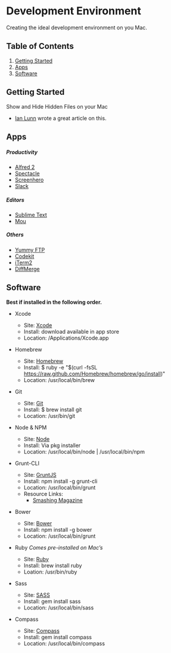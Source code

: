 

# Development Environment

Creating the ideal development environment on you Mac.


## Table of Contents

1. [Getting Started](#getting-started)
2. [Apps](#apps)
3. [Software](#software)



## Getting Started

Show and Hide Hidden Files on your Mac
- [Ian Lunn](http://ianlunn.co.uk/articles/quickly-showhide-hidden-files-mac-os-x-mavericks/) wrote a great article on this. 


## Apps

##### Productivity

- [Alfred 2](https://www.alfredapp.com/)
- [Spectacle](https://www.spectacleapp.com/)
- [Screenhero](https://screenhero.com/)
- [Slack](https://slack.com/)

##### Editors

- [Sublime Text](http://www.sublimetext.com/3)
- [Mou](http://25.io/mou/)

##### Others

- [Yummy FTP](http://www.yummysoftware.com/)
- [Codekit](http://incident57.com/codekit/)
- [iTerm2](https://www.iterm2.com/)
- [DiffMerge](https://sourcegear.com/diffmerge/)



## Software

**Best if installed in the following order.**


- Xcode
  * Site: [Xcode](https://developer.apple.com/xcode/)
  * Install: download available in app store
  * Location: /Applications/Xcode.app

- Homebrew
  * Site: [Homebrew](http://brew.sh/)
  * Install: $ ruby -e "$(curl -fsSL https://raw.github.com/Homebrew/homebrew/go/install)"
  * Location: /usr/local/bin/brew

- Git
  * Site: [Git](http://git-scm.com/)
  * Install: $ brew install git
  * Location: /usr/bin/git

- Node & NPM
  * Site: [Node](http://nodejs.org/)
  * Install: Via pkg installer
  * Location: /usr/local/bin/node | /usr/local/bin/npm

- Grunt-CLI
  * Site: [GruntJS](http://gruntjs.com/getting-started)
  * Install: npm install -g grunt-cli
  * Location: /usr/local/bin/grunt
  * Resource Links:
    * [Smashing Magazine]( http://coding.smashingmagazine.com/2013/10/29/get-up-running-grunt/)
 
- Bower
  * Site: [Bower](http://bower.io/)
  * Install: npm install -g bower
  * Location: /usr/local/bin/grunt

- Ruby _Comes pre-installed on Mac’s_
  * Site: [Ruby](https://www.ruby-lang.org/en/documentation/installation/)
  * Install: brew install ruby
  * Loation: /usr/bin/ruby

- Sass
  * Site: [SASS](http://sass-lang.com/install)
  * Install: gem install sass
  * Location: /usr/local/bin/sass

- Compass
  * Site: [Compass](http://compass-style.org/)
  * Install: gem install compass
  * Location: /usr/local/bin/compass

